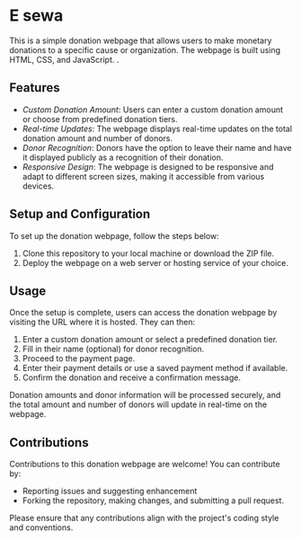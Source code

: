 # E sewa
This is a simple donation webpage that allows users to make monetary donations to a specific cause or organization. The webpage is built using HTML, CSS, and JavaScript.
 .

## Features

- *Custom Donation Amount*: Users can enter a custom donation amount or choose from predefined donation tiers.
- *Real-time Updates*: The webpage displays real-time updates on the total donation amount and number of donors.
- *Donor Recognition*: Donors have the option to leave their name and have it displayed publicly as a recognition of their donation.
- *Responsive Design*: The webpage is designed to be responsive and adapt to different screen sizes, making it accessible from various devices.

## Setup and Configuration

To set up the donation webpage, follow the steps below:

1. Clone this repository to your local machine or download the ZIP file.
2. Deploy the webpage on a web server or hosting service of your choice.

## Usage

Once the setup is complete, users can access the donation webpage by visiting the URL where it is hosted. They can then:

1. Enter a custom donation amount or select a predefined donation tier.
2. Fill in their name (optional) for donor recognition.
3. Proceed to the payment page.
4. Enter their payment details or use a saved payment method if available.
5. Confirm the donation and receive a confirmation message.

Donation amounts and donor information will be processed securely, and the total amount and number of donors will update in real-time on the webpage.

## Contributions

Contributions to this donation webpage are welcome! You can contribute by:

- Reporting issues and suggesting enhancement
- Forking the repository, making changes, and submitting a pull request.

Please ensure that any contributions align with the project's coding style and conventions.
